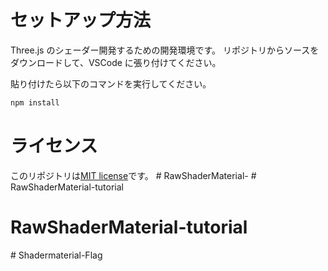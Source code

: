 # セットアップ方法

Three.js のシェーダー開発するための開発環境です。
リポジトリからソースをダウンロードして、VSCode に張り付けてください。

貼り付けたら以下のコマンドを実行してください。

```bash
npm install
```

# ライセンス

このリポジトリは[MIT license](https://en.wikipedia.org/wiki/MIT_License)です。
#   R a w S h a d e r M a t e r i a l -  
 # RawShaderMaterial-tutorial
# RawShaderMaterial-tutorial
#   S h a d e r m a t e r i a l - F l a g  
 